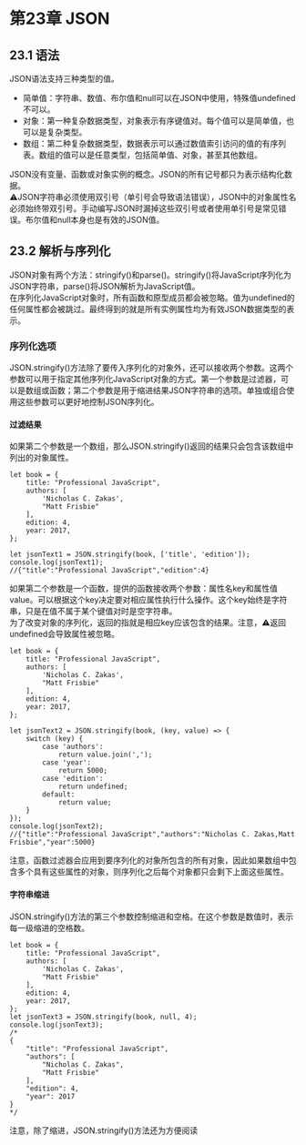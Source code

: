 # 第23章 JSON
## 23.1 语法
JSON语法支持三种类型的值。
- 简单值：字符串、数值、布尔值和null可以在JSON中使用，特殊值undefined不可以。
- 对象：第一种复杂数据类型，对象表示有序键值对。每个值可以是简单值，也可以是复杂类型。
- 数组：第二种复杂数据类型，数据表示可以通过数值索引访问的值的有序列表。数组的值可以是任意类型，包括简单值、对象，甚至其他数组。  

JSON没有变量、函数或对象实例的概念。JSON的所有记号都只为表示结构化数据。  
:warning:JSON字符串必须使用双引号（单引号会导致语法错误），JSON中的对象属性名必须始终带双引号。手动编写JSON时漏掉这些双引号或者使用单引号是常见错误。布尔值和null本身也是有效的JSON值。  
## 23.2 解析与序列化
JSON对象有两个方法：stringify()和parse()。stringify()将JavaScript序列化为JSON字符串，parse()将JSON解析为JavaScript值。  
在序列化JavaScript对象时，所有函数和原型成员都会被忽略。值为undefined的任何属性都会被跳过。最终得到的就是所有实例属性均为有效JSON数据类型的表示。  
### 序列化选项
JSON.stringify()方法除了要传入序列化的对象外，还可以接收两个参数。这两个参数可以用于指定其他序列化JavaScript对象的方式。第一个参数是过滤器，可以是数组或函数；第二个参数是用于缩进结果JSON字符串的选项。单独或组合使用这些参数可以更好地控制JSON序列化。  
#### 过滤结果
如果第二个参数是一个数组，那么JSON.stringify()返回的结果只会包含该数组中列出的对象属性。
```
let book = {
    title: "Professional JavaScript",
    authors: [
        'Nicholas C. Zakas',
        "Matt Frisbie"
    ],
    edition: 4,
    year: 2017,
};

let jsonText1 = JSON.stringify(book, ['title', 'edition']);
console.log(jsonText1);
//{"title":"Professional JavaScript","edition":4}
```
如果第二个参数是一个函数，提供的函数接收两个参数：属性名key和属性值value。可以根据这个key决定要对相应属性执行什么操作。这个key始终是字符串，只是在值不属于某个键值对时是空字符串。  
为了改变对象的序列化，返回的指就是相应key应该包含的结果。注意，:warning:返回undefined会导致属性被忽略。  
```
let book = {
    title: "Professional JavaScript",
    authors: [
        'Nicholas C. Zakas',
        "Matt Frisbie"
    ],
    edition: 4,
    year: 2017,
};

let jsonText2 = JSON.stringify(book, (key, value) => {
    switch (key) {
        case 'authors':
            return value.join(',');
        case 'year':
            return 5000;
        case 'edition':
            return undefined;
        default:
            return value;
    }
});
console.log(jsonText2);
//{"title":"Professional JavaScript","authors":"Nicholas C. Zakas,Matt Frisbie","year":5000}
```
注意，函数过滤器会应用到要序列化的对象所包含的所有对象，因此如果数组中包含多个具有这些属性的对象，则序列化之后每个对象都只会剩下上面这些属性。  
#### 字符串缩进
JSON.stringify()方法的第三个参数控制缩进和空格。在这个参数是数值时，表示每一级缩进的空格数。
```
let book = {
    title: "Professional JavaScript",
    authors: [
        'Nicholas C. Zakas',
        "Matt Frisbie"
    ],
    edition: 4,
    year: 2017,
};
let jsonText3 = JSON.stringify(book, null, 4);
console.log(jsonText3);
/*
{
    "title": "Professional JavaScript",
    "authors": [
        "Nicholas C. Zakas",
        "Matt Frisbie"
    ],
    "edition": 4,
    "year": 2017
}
*/
```
注意，除了缩进，JSON.stringify()方法还为方便阅读
